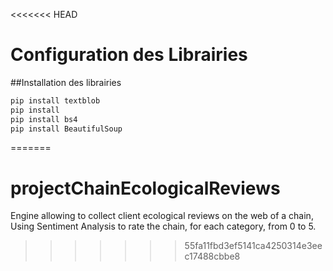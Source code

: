 <<<<<<< HEAD
# Configuration des Librairies
##Installation des librairies
```bash
pip install textblob
pip install 
pip install bs4 
pip install BeautifulSoup
```
=======
# projectChainEcologicalReviews
Engine allowing to collect client ecological reviews on the web of a chain, Using Sentiment Analysis to rate the chain, for each category, from 0 to 5.
>>>>>>> 55fa11fbd3ef5141ca4250314e3eec17488cbbe8

